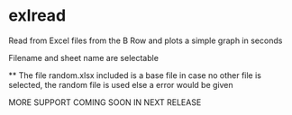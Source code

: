 # exlread
Read from Excel files from the B Row and plots a simple graph in seconds

Filename and sheet name are selectable

**
The file random.xlsx included is a base file in case no other file is selected, the random file is used else a error would be given

MORE SUPPORT COMING SOON IN NEXT RELEASE



